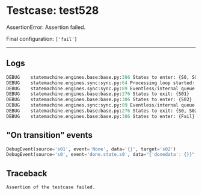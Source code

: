 # Testcase: test528

AssertionError: Assertion failed.

Final configuration: `['fail']`

---

## Logs
```py
DEBUG    statemachine.engines.base:base.py:386 States to enter: {S0, S01}
DEBUG    statemachine.engines.sync:sync.py:64 Processing loop started: ['s0', 's01']
DEBUG    statemachine.engines.sync:sync.py:89 Eventless/internal queue: {transition  from S01 to S02}
DEBUG    statemachine.engines.base:base.py:276 States to exit: {S01}
DEBUG    statemachine.engines.base:base.py:386 States to enter: {S02}
DEBUG    statemachine.engines.sync:sync.py:89 Eventless/internal queue: {transition done.state.s0 from S0 to Fail}
DEBUG    statemachine.engines.base:base.py:276 States to exit: {S0, S02}
DEBUG    statemachine.engines.base:base.py:386 States to enter: {Fail}

```

## "On transition" events
```py
DebugEvent(source='s01', event='None', data='{}', target='s02')
DebugEvent(source='s0', event='done.state.s0', data="{'donedata': {}}", target='fail')
```

## Traceback
```py
Assertion of the testcase failed.
```
